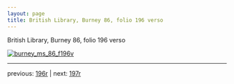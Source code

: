 ```yaml
---
layout: page
title: British Library, Burney 86, folio 196 verso
---
```


British Library, Burney 86, folio 196 verso

[![burney_ms_86_f196v](http://www.homermultitext.org/iipsrv?IIIF=/project/homer/pyramidal/deepzoom/bl/burney86imgs/v1/burney_ms_86_f196v.tif/full/800,/0/default.jpg)](http://www.homermultitext.org/ict2/?urn=urn:cite2:bl:burney86imgs.v1:burney_ms_86_f196v) 

---

previous:  [196r](../196r/) | next: [197r](../197r/)